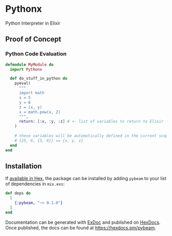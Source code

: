 # Pythonx

Python Interpreter in Elixir

## Proof of Concept

### Python Code Evaluation
```elixir
defmodule MyModule do
  import Pythonx

  def do_stuff_in_python do
    pyeval(
      """
      import math
      x = 5
      y = 6
      z = (x, y)
      x = math.pow(x, 2)
      """,
      return: [:x, :y, :z] # <- list of variables to return to Elixir
    )
    
    # these variables will be automatically defined in the current scope
    # {25, 6, {5, 6}} == {x, y, z}
  end
end
```

## Installation

If [available in Hex](https://hex.pm/docs/publish), the package can be installed
by adding `pybeam` to your list of dependencies in `mix.exs`:

```elixir
def deps do
  [
    {:pybeam, "~> 0.1.0"}
  ]
end
```

Documentation can be generated with [ExDoc](https://github.com/elixir-lang/ex_doc)
and published on [HexDocs](https://hexdocs.pm). Once published, the docs can
be found at <https://hexdocs.pm/pybeam>.

